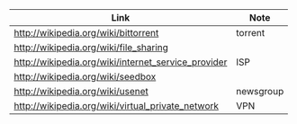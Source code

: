 Link | Note
-----|-----
http://wikipedia.org/wiki/bittorrent | torrent
http://wikipedia.org/wiki/file_sharing |
http://wikipedia.org/wiki/internet_service_provider | ISP
http://wikipedia.org/wiki/seedbox |
http://wikipedia.org/wiki/usenet | newsgroup
http://wikipedia.org/wiki/virtual_private_network | VPN
